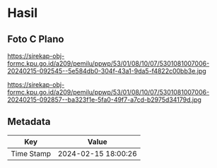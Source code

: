 # Hasil

## Foto C Plano

https://sirekap-obj-formc.kpu.go.id/a209/pemilu/ppwp/53/01/08/10/07/5301081007006-20240215-092545--5e584db0-304f-43a1-9da5-f4822c00bb3e.jpg

https://sirekap-obj-formc.kpu.go.id/a209/pemilu/ppwp/53/01/08/10/07/5301081007006-20240215-092857--ba323f1e-5fa0-49f7-a7cd-b2975d34179d.jpg


## Metadata

| Key        | Value               |
| ---------- | ------------------- |
| Time Stamp | 2024-02-15 18:00:26 |



